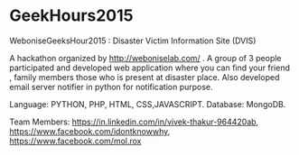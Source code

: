 # GeekHours2015

WeboniseGeeksHour2015 : Disaster Victim Information Site (DVIS)

A hackathon organized by http://weboniselab.com/ . A group of 3 people participated and
developed web application where you can find your friend , family members those who is present
at disaster place. Also developed email server notifier in python for notification purpose.

Language: PYTHON, PHP, HTML, CSS,JAVASCRIPT.
Database: MongoDB.

Team Members:
https://in.linkedin.com/in/vivek-thakur-964420ab,
 https://www.facebook.com/idontknowwhy,
 https://www.facebook.com/mol.rox

